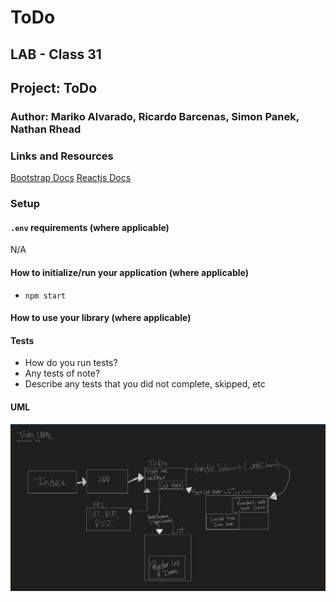 # ToDo

## LAB - Class 31

## Project: ToDo

### Author: Mariko Alvarado, Ricardo Barcenas, Simon Panek, Nathan Rhead

### Links and Resources

[Bootstrap Docs](https://getbootstrap.com/docs/4.0/getting-started/webpack/#importing-compiled-css)
[Reactjs Docs](https://reactjs.org/docs/hooks-state.html)


### Setup

#### `.env` requirements (where applicable)

N/A

#### How to initialize/run your application (where applicable)

- `npm start`

#### How to use your library (where applicable)

#### Tests

- How do you run tests?
- Any tests of note?
- Describe any tests that you did not complete, skipped, etc

#### UML

![UML](assets/toDoUml.png)